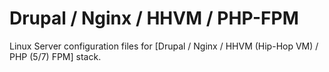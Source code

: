 # Drupal / Nginx / HHVM / PHP-FPM
Linux Server configuration files for \[Drupal / Nginx / HHVM (Hip-Hop VM) / PHP (5/7) FPM] stack.
